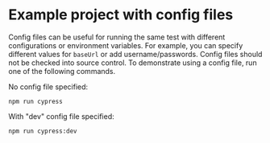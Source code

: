 # Example project with config files

Config files can be useful for running the same test with different configurations or environment variables. For example, you can specify different values for `baseUrl` or add username/passwords. Config files should not be checked into source control. To demonstrate using a config file, run one of the following commands.

No config file specified:
```
npm run cypress
```

With "dev" config file specified:
```
npm run cypress:dev
```
